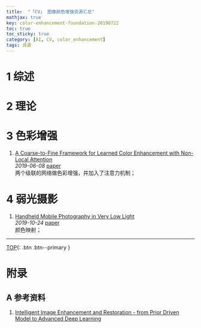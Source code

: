 ```yaml
---
title:  "「CV」 图像颜色增强资源汇总"
mathjax: true
key: color-enhancement-foundation-20190722
toc: true
toc_sticky: true
category: [AI, CV, color_enhancement]
tags: 资源
---
```

<span id='head'></span>  

<!--more-->
# 1 综述

# 2 理论

# 3 色彩增强
1. [A Coarse-to-Fine Framework for Learned Color Enhancement with Non-Local Attention](http://cn.arxiv.org/abs/1906.03404)   
*2019-06-08* [paper](https://arxiv.org/abs/1906.03404)    
两个级联的网络做色彩增强，并加入了注意力机制；   


# 4 弱光摄影
1. [Handheld Mobile Photography in Very Low Light](http://cn.arxiv.org/abs/1910.11336)    
*2019-10-24* [paper](https://arxiv.org/abs/1910.11336)    
颜色映射；   


-------------------  
[TOP](#head){: .btn .btn--primary }   


# 附录
## A 参考资料
1. [Intelligent Image Enhancement and Restoration - from Prior Driven Model to Advanced Deep Learning](https://flyywh.github.io/ICME_Tutorial_2019/icme_tutorial.html)       
